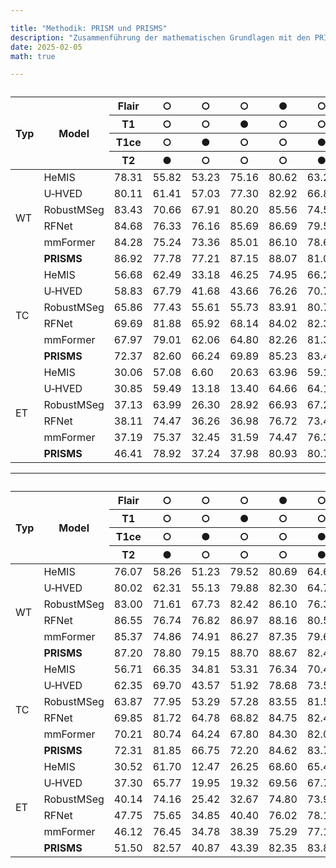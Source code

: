 ```yaml
---

title: "Methodik: PRISM und PRISMS"
description: "Zusammenführung der mathematischen Grundlagen mit den PRISM- und PRISMS-Konzepten, unter Einbezug der Code-Logik für Adaptive Fusion Transformer (AFT), Spatial Relevance Attention (SRA) und Kanalbezogenen Fusionstransformer (KFT)."
date: 2025-02-05
math: true

---
```


<table>
  <caption></caption>
  <thead>
    <tr><th rowspan="4">Typ</th><th rowspan="4">Model</th><th>Flair</th><th>○</th><th>○</th><th>○</th><th>●</th><th>○</th><th>○</th><th>●</th><th>○</th><th>●</th><th>●</th><th>●</th><th>●</th><th>●</th><th>●</th><th>●</th><th rowspan="4">Avg.</th><th rowspan="4">p‑value</th></tr>
    <tr><th>T1</th><th>○</th><th>○</th><th>●</th><th>○</th><th>○</th><th>●</th><th>●</th><th>●</th><th>○</th><th>○</th><th>●</th><th>●</th><th>○</th><th>●</th><th>●</th></tr>
    <tr><th>T1ce</th><th>○</th><th>●</th><th>○</th><th>○</th><th>●</th><th>●</th><th>○</th><th>○</th><th>○</th><th>●</th><th>●</th><th>○</th><th>●</th><th>●</th><th>●</th></tr>
    <tr><th>T2</th><th>●</th><th>○</th><th>○</th><th>○</th><th>●</th><th>○</th><th>○</th><th>●</th><th>●</th><th>○</th><th>●</th><th>○</th><th>○</th><th>●</th><th>●</th></tr>
  </thead>
  <tbody>
    <tr><td rowspan="6">WT</td><td>HeMIS</td><td>78.31</td><td>55.82</td><td>53.23</td><td>75.16</td><td>80.62</td><td>63.28</td><td>81.14</td><td>80.30</td><td>83.13</td><td>82.24</td><td>83.77</td><td>84.82</td><td>85.19</td><td>81.83</td><td>85.85</td><td>76.98</td><td>76.98</td><td>&lt;0.001</td></tr>
    <tr><td>U‑HVED</td><td>80.11</td><td>61.41</td><td>57.03</td><td>77.30</td><td>82.92</td><td>66.82</td><td>82.59</td><td>82.06</td><td>85.42</td><td>84.07</td><td>85.64</td><td>86.19</td><td>87.37</td><td>83.36</td><td>87.68</td><td>79.33</td><td>79.33</td><td>&lt;0.001</td></tr>
    <tr><td>RobustMSeg</td><td>83.43</td><td>70.66</td><td>67.91</td><td>80.20</td><td>85.56</td><td>74.55</td><td>85.75</td><td>85.21</td><td>87.76</td><td>86.48</td><td>88.73</td><td>88.26</td><td>88.33</td><td>85.96</td><td>88.65</td><td>83.16</td><td>83.16</td><td>0.001</td></tr>
    <tr><td>RFNet</td><td>84.68</td><td>76.33</td><td>76.16</td><td>85.69</td><td>86.69</td><td>79.54</td><td>88.05</td><td>86.60</td><td>88.20</td><td>88.35</td><td>88.76</td><td>89.01</td><td>89.19</td><td>87.17</td><td>89.46</td><td>85.59</td><td>85.59</td><td>0.006</td></tr>
    <tr><td>mmFormer</td><td>84.28</td><td>75.24</td><td>73.36</td><td>85.01</td><td>86.10</td><td>78.60</td><td>87.39</td><td>86.00</td><td>88.00</td><td>88.11</td><td>88.51</td><td>88.49</td><td>89.01</td><td>86.61</td><td>89.19</td><td>84.93</td><td>84.93</td><td>0.002</td></tr>
    <tr><td><strong>PRISMS</strong></td><td>86.92</td><td>77.78</td><td>77.21</td><td>87.15</td><td>88.07</td><td>81.06</td><td>88.37</td><td>87.45</td><td>89.24</td><td>88.85</td><td>88.95</td><td>89.39</td><td>89.78</td><td>88.00</td><td>89.73</td><td>86.53</td><td><strong>86.53</strong></td><td>--</td></tr>
    <tr><td rowspan="6">TC</td><td>HeMIS</td><td>56.68</td><td>62.49</td><td>33.18</td><td>46.25</td><td>74.95</td><td>66.28</td><td>51.90</td><td>58.73</td><td>59.21</td><td>73.60</td><td>75.31</td><td>60.34</td><td>77.11</td><td>75.93</td><td>77.45</td><td>63.29</td><td>63.29</td><td>&lt;0.001</td></tr>
    <tr><td>U‑HVED</td><td>58.83</td><td>67.79</td><td>41.68</td><td>43.66</td><td>76.26</td><td>70.77</td><td>51.88</td><td>60.89</td><td>60.89</td><td>75.23</td><td>76.30</td><td>62.26</td><td>77.95</td><td>76.99</td><td>78.37</td><td>65.32</td><td>65.32</td><td>&lt;0.001</td></tr>
    <tr><td>RobustMSeg</td><td>65.86</td><td>77.43</td><td>55.61</td><td>55.73</td><td>83.91</td><td>80.72</td><td>68.37</td><td>70.45</td><td>70.51</td><td>81.11</td><td>82.26</td><td>72.39</td><td>82.70</td><td>84.02</td><td>83.18</td><td>74.28</td><td>74.28</td><td>0.001</td></tr>
    <tr><td>RFNet</td><td>69.69</td><td>81.88</td><td>65.92</td><td>68.14</td><td>84.02</td><td>82.36</td><td>73.92</td><td>72.54</td><td>73.06</td><td>82.87</td><td>83.89</td><td>74.68</td><td>83.69</td><td>84.77</td><td>84.48</td><td>77.73</td><td>77.73</td><td>0.016</td></tr>
    <tr><td>mmFormer</td><td>67.97</td><td>79.01</td><td>62.06</td><td>64.80</td><td>82.26</td><td>81.37</td><td>72.72</td><td>71.38</td><td>71.93</td><td>82.04</td><td>83.42</td><td>74.09</td><td>83.23</td><td>83.43</td><td>84.00</td><td>76.25</td><td>76.25</td><td>0.002</td></tr>
    <tr><td><strong>PRISMS</strong></td><td>72.37</td><td>82.60</td><td>66.24</td><td>69.89</td><td>85.23</td><td>83.45</td><td>74.08</td><td>74.45</td><td>75.40</td><td>84.78</td><td>85.26</td><td>76.48</td><td>85.29</td><td>85.46</td><td>85.67</td><td>79.11</td><td><strong>79.11</strong></td><td>--</td></tr>
    <tr><td rowspan="6">ET</td><td>HeMIS</td><td>30.06</td><td>57.08</td><td>6.60</td><td>20.63</td><td>63.96</td><td>59.17</td><td>14.83</td><td>29.88</td><td>31.48</td><td>65.62</td><td>68.16</td><td>29.74</td><td>64.66</td><td>64.82</td><td>66.69</td><td>44.89</td><td>44.89</td><td>&lt;0.001</td></tr>
    <tr><td>U‑HVED</td><td>30.85</td><td>59.49</td><td>13.18</td><td>13.40</td><td>64.66</td><td>64.18</td><td>18.98</td><td>32.98</td><td>32.73</td><td>64.29</td><td>66.56</td><td>31.84</td><td>66.60</td><td>67.21</td><td>68.46</td><td>46.36</td><td>46.36</td><td>&lt;0.001</td></tr>
    <tr><td>RobustMSeg</td><td>37.13</td><td>63.99</td><td>26.30</td><td>28.92</td><td>66.93</td><td>67.24</td><td>36.24</td><td>40.54</td><td>40.26</td><td>66.92</td><td>67.90</td><td>42.38</td><td>65.70</td><td>68.87</td><td>69.36</td><td>52.58</td><td>52.58</td><td>0.001</td></tr>
    <tr><td>RFNet</td><td>38.11</td><td>74.47</td><td>36.26</td><td>36.98</td><td>76.72</td><td>73.49</td><td>39.84</td><td>42.09</td><td>42.85</td><td>77.65</td><td>78.26</td><td>44.52</td><td>74.55</td><td>76.84</td><td>76.65</td><td>59.29</td><td>59.29</td><td>0.006</td></tr>
    <tr><td>mmFormer</td><td>37.19</td><td>75.37</td><td>32.45</td><td>31.59</td><td>74.47</td><td>76.30</td><td>38.76</td><td>40.26</td><td>41.09</td><td>76.83</td><td>79.53</td><td>43.01</td><td>77.17</td><td>74.88</td><td>77.69</td><td>58.44</td><td>58.44</td><td>0.002</td></tr>
    <tr><td><strong>PRISMS</strong></td><td>46.41</td><td>78.92</td><td>37.24</td><td>37.98</td><td>80.93</td><td>80.77</td><td>43.48</td><td>47.23</td><td>49.12</td><td>82.05</td><td>82.19</td><td>49.79</td><td>80.56</td><td>80.82</td><td>80.61</td><td>63.87</td><td><strong>63.87</strong></td><td>--</td></tr>
  </tbody>
</table>

---

<table>
  <caption></caption>
  <thead>
    <tr><th rowspan="4">Typ</th><th rowspan="4">Model</th><th>Flair</th><th>○</th><th>○</th><th>○</th><th>●</th><th>○</th><th>○</th><th>●</th><th>○</th><th>●</th><th>●</th><th>●</th><th>●</th><th>●</th><th>●</th><th>●</th><th rowspan="4">Avg.</th><th rowspan="4">p‑value</th></tr>
    <tr><th>T1</th><th>○</th><th>○</th><th>●</th><th>○</th><th>○</th><th>●</th><th>●</th><th>●</th><th>○</th><th>○</th><th>●</th><th>●</th><th>○</th><th>●</th><th>●</th><th>○</th></tr>
    <tr><th>T1ce</th><th>○</th><th>●</th><th>○</th><th>○</th><th>●</th><th>●</th><th>○</th><th>○</th><th>○</th><th>●</th><th>●</th><th>○</th><th>●</th><th>●</th><th>●</th><th>●</th></tr>
    <tr><th>T2</th><th>●</th><th>○</th><th>○</th><th>○</th><th>●</th><th>○</th><th>○</th><th>●</th><th>●</th><th>○</th><th>●</th><th>○</th><th>○</th><th>●</th><th>●</th><th>●</th></tr>
  </thead>
  <tbody>
    <tr><td rowspan="6">WT</td><td>HeMIS</td><td>76.07</td><td>58.26</td><td>51.23</td><td>79.52</td><td>80.69</td><td>64.69</td><td>83.74</td><td>79.46</td><td>84.63</td><td>83.56</td><td>85.55</td><td>85.97</td><td>87.26</td><td>82.35</td><td>88.00</td><td>78.07</td><td>78.07</td><td>&lt;0.001</td></tr>
    <tr><td>U‑HVED</td><td>80.02</td><td>62.31</td><td>55.13</td><td>79.88</td><td>82.30</td><td>64.74</td><td>83.05</td><td>81.59</td><td>86.63</td><td>84.73</td><td>85.80</td><td>87.16</td><td>87.78</td><td>82.77</td><td>88.06</td><td>79.46</td><td>79.46</td><td>&lt;0.001</td></tr>
    <tr><td>RobustMSeg</td><td>83.00</td><td>71.61</td><td>67.73</td><td>82.42</td><td>86.10</td><td>76.31</td><td>87.19</td><td>85.64</td><td>88.34</td><td>87.75</td><td>88.69</td><td>89.02</td><td>89.28</td><td>86.49</td><td>89.57</td><td>83.94</td><td>83.94</td><td>&lt;0.001</td></tr>
    <tr><td>RFNet</td><td>86.55</td><td>76.74</td><td>76.82</td><td>86.97</td><td>88.16</td><td>80.50</td><td>89.37</td><td>87.97</td><td>89.63</td><td>89.43</td><td>90.24</td><td>90.42</td><td>90.38</td><td>88.54</td><td>90.89</td><td>86.84</td><td>86.84</td><td>&lt;0.001</td></tr>
    <tr><td>mmFormer</td><td>85.37</td><td>74.86</td><td>74.91</td><td>86.27</td><td>87.35</td><td>79.61</td><td>88.91</td><td>87.19</td><td>89.04</td><td>89.03</td><td>89.61</td><td>89.96</td><td>89.82</td><td>87.85</td><td>90.31</td><td>86.01</td><td>86.01</td><td>&lt;0.001</td></tr>
    <tr><td><strong>PRISMS</strong></td><td>87.20</td><td>78.80</td><td>79.15</td><td>88.70</td><td>88.67</td><td>82.40</td><td>90.30</td><td>88.34</td><td>90.56</td><td>90.38</td><td>91.00</td><td>90.91</td><td>91.16</td><td>89.01</td><td>91.36</td><td><strong>87.86</strong></td><td>--</td></tr>
    <tr><td rowspan="6">TC</td><td>HeMIS</td><td>56.71</td><td>66.35</td><td>34.81</td><td>53.31</td><td>76.34</td><td>70.49</td><td>60.29</td><td>59.60</td><td>63.82</td><td>73.87</td><td>75.63</td><td>65.10</td><td>77.79</td><td>77.41</td><td>78.34</td><td>65.99</td><td>65.99</td><td>&lt;0.001</td></tr>
    <tr><td>U‑HVED</td><td>62.35</td><td>69.70</td><td>43.57</td><td>51.92</td><td>78.68</td><td>73.50</td><td>58.17</td><td>65.10</td><td>65.31</td><td>76.05</td><td>77.93</td><td>66.89</td><td>80.04</td><td>79.68</td><td>80.49</td><td>68.63</td><td>68.63</td><td>&lt;0.001</td></tr>
    <tr><td>RobustMSeg</td><td>63.87</td><td>77.95</td><td>53.29</td><td>57.28</td><td>83.55</td><td>81.51</td><td>67.01</td><td>69.65</td><td>69.35</td><td>81.93</td><td>82.47</td><td>70.64</td><td>83.17</td><td>84.38</td><td>83.39</td><td>73.96</td><td>73.96</td><td>&lt;0.001</td></tr>
    <tr><td>RFNet</td><td>69.85</td><td>81.72</td><td>64.78</td><td>68.82</td><td>84.75</td><td>82.42</td><td>73.38</td><td>72.03</td><td>73.70</td><td>85.46</td><td>84.62</td><td>74.15</td><td>85.47</td><td>84.10</td><td>85.09</td><td>78.02</td><td>78.02</td><td>0.018</td></tr>
    <tr><td>mmFormer</td><td>70.21</td><td>80.74</td><td>64.24</td><td>67.80</td><td>84.30</td><td>82.00</td><td>71.83</td><td>72.61</td><td>72.82</td><td>84.44</td><td>84.59</td><td>73.90</td><td>84.63</td><td>84.28</td><td>84.49</td><td>77.53</td><td>77.53</td><td>&lt;0.001</td></tr>
    <tr><td><strong>PRISMS</strong></td><td>72.31</td><td>81.85</td><td>66.75</td><td>72.20</td><td>84.62</td><td>83.70</td><td>74.44</td><td>73.56</td><td>75.42</td><td>85.54</td><td>85.82</td><td>76.14</td><td>85.27</td><td>84.90</td><td>85.43</td><td><strong>79.20</strong></td><td>--</td></tr>
    <tr><td rowspan="6">ET</td><td>HeMIS</td><td>30.52</td><td>61.70</td><td>12.47</td><td>26.25</td><td>68.60</td><td>65.40</td><td>29.57</td><td>32.66</td><td>35.87</td><td>67.56</td><td>68.16</td><td>36.73</td><td>68.21</td><td>70.01</td><td>69.39</td><td>49.54</td><td>49.54</td><td>&lt;0.001</td></tr>
    <tr><td>U‑HVED</td><td>37.30</td><td>65.77</td><td>19.95</td><td>19.32</td><td>69.56</td><td>67.70</td><td>28.84</td><td>38.79</td><td>38.18</td><td>68.03</td><td>70.21</td><td>39.07</td><td>70.94</td><td>70.11</td><td>72.41</td><td>51.75</td><td>51.75</td><td>&lt;0.001</td></tr>
    <tr><td>RobustMSeg</td><td>40.14</td><td>74.16</td><td>25.42</td><td>32.67</td><td>74.80</td><td>73.98</td><td>38.61</td><td>42.21</td><td>42.41</td><td>75.62</td><td>76.99</td><td>45.10</td><td>73.39</td><td>74.68</td><td>74.42</td><td>57.64</td><td>57.64</td><td>&lt;0.001</td></tr>
    <tr><td>RFNet</td><td>47.75</td><td>75.65</td><td>34.85</td><td>40.40</td><td>76.02</td><td>78.18</td><td>44.62</td><td>47.82</td><td>47.96</td><td>75.17</td><td>78.42</td><td>48.86</td><td>76.38</td><td>78.27</td><td>76.50</td><td>61.79</td><td>61.79</td><td>&lt;0.001</td></tr>
    <tr><td>mmFormer</td><td>46.12</td><td>76.45</td><td>34.78</td><td>38.39</td><td>75.29</td><td>77.12</td><td>41.17</td><td>48.07</td><td>47.98</td><td>77.22</td><td>77.13</td><td>48.77</td><td>76.36</td><td>76.69</td><td>78.11</td><td>61.31</td><td>61.31</td><td>&lt;0.001</td></tr>
    <tr><td><strong>PRISMS</strong></td><td>51.50</td><td>82.57</td><td>40.87</td><td>43.39</td><td>82.35</td><td>83.81</td><td>47.04</td><td>49.90</td><td>53.87</td><td>83.07</td><td>84.12</td><td>53.33</td><td>81.23</td><td>82.36</td><td>82.17</td><td><strong>66.77</strong></td><td>--</td></tr>
  </tbody>
</table>
